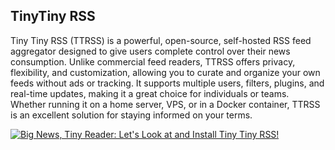 ## TinyTiny RSS

Tiny Tiny RSS (TTRSS) is a powerful, open-source, self-hosted RSS feed aggregator designed to give users complete control over their news consumption. Unlike commercial feed readers, TTRSS offers privacy, flexibility, and customization, allowing you to curate and organize your own feeds without ads or tracking. It supports multiple users, filters, plugins, and real-time updates, making it a great choice for individuals or teams. Whether running it on a home server, VPS, or in a Docker container, TTRSS is an excellent solution for staying informed on your terms.

 [![Big News, Tiny Reader: Let's Look at and Install Tiny Tiny RSS!](https://img.youtube.com/vi/HhRKhvHHAFA/0.jpg)](https://www.youtube.com/watch?v=HhRKhvHHAFA)
